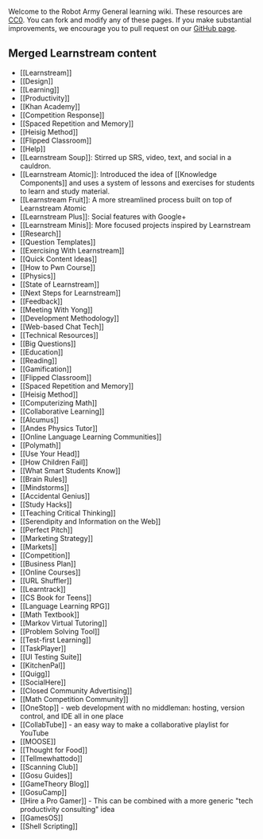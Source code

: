 Welcome to the Robot Army General learning wiki. These resources are [CC0](http://creativecommons.org/publicdomain/zero/1.0/). You can fork and modify any of these pages. If you make substantial improvements, we encourage you to pull request on our [GitHub page](https://github.com/robotarmygeneral/wiki).

## Merged Learnstream content

* [[Learnstream]]
* [[Design]]
* [[Learning]]
* [[Productivity]]
* [[Khan Academy]]
* [[Competition Response]]
* [[Spaced Repetition and Memory]]
* [[Heisig Method]]
* [[Flipped Classroom]]
* [[Help]]
* [[Learnstream Soup]]: Stirred up SRS, video, text, and social in a cauldron. 
* [[Learnstream Atomic]]: Introduced the idea of [[Knowledge Components]] and uses a system of lessons and exercises for students to learn and study material.
* [[Learnstream Fruit]]: A more streamlined process built on top of Learnstream Atomic
* [[Learnstream Plus]]: Social features with Google+
* [[Learnstream Minis]]: More focused projects inspired by Learnstream
* [[Research]]
* [[Question Templates]]
* [[Exercising With Learnstream]]
* [[Quick Content Ideas]]
* [[How to Pwn Course]]
* [[Physics]]
* [[State of Learnstream]]
* [[Next Steps for Learnstream]]
* [[Feedback]]
* [[Meeting With Yong]]
* [[Development Methodology]]
* [[Web-based Chat Tech]]
* [[Technical Resources]]
* [[Big Questions]]
* [[Education]]
* [[Reading]]
* [[Gamification]]
* [[Flipped Classroom]]
* [[Spaced Repetition and Memory]]
* [[Heisig Method]]
* [[Computerizing Math]]
* [[Collaborative Learning]]
* [[Alcumus]]
* [[Andes Physics Tutor]]
* [[Online Language Learning Communities]]
* [[Polymath]]
* [[Use Your Head]]
* [[How Children Fail]]
* [[What Smart Students Know]]
* [[Brain Rules]]
* [[Mindstorms]]
* [[Accidental Genius]]
* [[Study Hacks]]
* [[Teaching Critical Thinking]]
* [[Serendipity and Information on the Web]]
* [[Perfect Pitch]]
* [[Marketing Strategy]]
* [[Markets]]
* [[Competition]]
* [[Business Plan]]
* [[Online Courses]]
* [[URL Shuffler]]
* [[Learntrack]]
* [[CS Book for Teens]]
* [[Language Learning RPG]]
* [[Math Textbook]]
* [[Markov Virtual Tutoring]]
* [[Problem Solving Tool]]
* [[Test-first Learning]]
* [[TaskPlayer]]
* [[UI Testing Suite]]
* [[KitchenPal]]
* [[Quigg]]
* [[SocialHere]]
* [[Closed Community Advertising]]
* [[Math Competition Community]]
* [[OneStop]] - web development with no middleman: hosting, version control, and IDE all in one place
* [[CollabTube]] - an easy way to make a collaborative playlist for YouTube
* [[MOOSE]]
* [[Thought for Food]]
* [[Tellmewhattodo]]
* [[Scanning Club]]
* [[Gosu Guides]]
* [[GameTheory Blog]]
* [[GosuCamp]]
* [[Hire a Pro Gamer]] - This can be combined with a more generic "tech productivity consulting" idea
* [[GamesOS]]
* [[Shell Scripting]]

